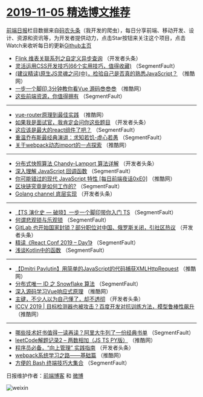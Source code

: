 # [2019-11-05 精选博文推荐](http://hao.caibaojian.com/date/2019/11/05)

[前端日报](http://caibaojian.com/c/news)栏目数据来自[码农头条](http://hao.caibaojian.com/)（我开发的爬虫），每日分享前端、移动开发、设计、资源和资讯等，为开发者提供动力，点击Star按钮来关注这个项目，点击Watch来收听每日的更新[Github主页](https://github.com/kujian/frontendDaily)
* [Flink 维表关联系列之自定义异步查询](http://hao.caibaojian.com/130114.html) （开发者头条）
* [灵活运用CSS开发技巧(66个实用技巧，值得收藏)](http://hao.caibaojian.com/130084.html) （SegmentFault）
* [(建议精读)原生JS灵魂之问(中)，检验自己是否真的熟悉JavaScript？](http://hao.caibaojian.com/130138.html) （推酷网）
* [一步一个脚印,3分钟教你看Vue 源码😎😎😎](http://hao.caibaojian.com/130129.html) （推酷网）
* [这些前端资源，你值得拥有](http://hao.caibaojian.com/130085.html) （SegmentFault）

***
* [vue-router原理到最佳实践](http://hao.caibaojian.com/130128.html) （推酷网）
* [如果我是面试官，我肯定会问你这些题目](http://hao.caibaojian.com/130107.html) （开发者头条）
* [这应该是最大的react组件了吧？](http://hao.caibaojian.com/130088.html) （SegmentFault）
* [重温乔布斯最经典演讲：求知若饥-虚心若愚](http://hao.caibaojian.com/130100.html) （SegmentFault）
* [关于webpack动态import的一点探索](http://hao.caibaojian.com/130137.html) （推酷网）

***
* [分布式快照算法 Chandy-Lamport 算法详解](http://hao.caibaojian.com/130111.html) （开发者头条）
* [深入理解 JavaScript 回调函数](http://hao.caibaojian.com/130090.html) （SegmentFault）
* [你可能错过的现代 JavaScript 特性 [每日前端夜话0xE0]](http://hao.caibaojian.com/130127.html) （推酷网）
* [区块链究竟是如何工作的?](http://hao.caibaojian.com/130101.html) （SegmentFault）
* [Golang channel 底层实现](http://hao.caibaojian.com/130112.html) （开发者头条）

***
* [【TS 演化史 &#8212; 破晓】一步一个脚印带你入门 TS](http://hao.caibaojian.com/130091.html) （SegmentFault）
* [何谓悲观锁与乐观锁](http://hao.caibaojian.com/130102.html) （SegmentFault）
* [GitLab 也开始国家封锁？部分职位对中国、俄罗斯关闭，引社区热议](http://hao.caibaojian.com/130113.html) （开发者头条）
* [精读《React Conf 2019 &#8211; Day1》](http://hao.caibaojian.com/130092.html) （SegmentFault）
* [浅谈Kotlin中的函数](http://hao.caibaojian.com/130103.html) （SegmentFault）

***
* [【Dmitri Pavlutin】用简单的JavaScript的代码捕获XMLHttpRequest](http://hao.caibaojian.com/130119.html) （推酷网）
* [分布式唯一 ID 之 Snowflake 算法](http://hao.caibaojian.com/130093.html) （SegmentFault）
* [深入源码学习Vue响应式原理](http://hao.caibaojian.com/130130.html) （推酷网）
* [主键，不少人以为自己懂了，却不透彻](http://hao.caibaojian.com/130104.html) （开发者头条）
* [ICCV 2019 | 目标检测器也被攻击？百度开发对抗训练方法，模型鲁棒性飙升](http://hao.caibaojian.com/130120.html) （推酷网）

***
* [哪些技术好书值得一读再读？阿里大牛列了一份经典书单](http://hao.caibaojian.com/130094.html) （SegmentFault）
* [leetCode解题记录2 &#8211; 两数相加（JS TS PY版）](http://hao.caibaojian.com/130131.html) （推酷网）
* [程序员必备，“向上管理” 实践指南](http://hao.caibaojian.com/130105.html) （开发者头条）
* [webpack系统学习之路——基础篇](http://hao.caibaojian.com/130121.html) （推酷网）
* [方便的 Bash 终端技巧大集合](http://hao.caibaojian.com/130095.html) （SegmentFault）

日报维护作者：[前端博客](http://caibaojian.com/) 和 [微博](http://caibaojian.com/go/weibo)

![weixin](https://user-images.githubusercontent.com/3055447/38468989-651132ac-3b80-11e8-8e6b-15122322a9d7.png)